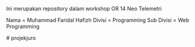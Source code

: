 Ini merupakan repository dalam workshop OR 14 Neo Telemetri

Nama = Muhammad Faridal Hafizh
Divisi = Programming
Sub Divisi = Web Programming

#   p r o j e k j u r o  
 